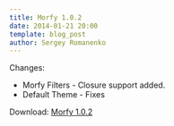 ```yaml
---
title: Morfy 1.0.2
date: 2014-01-21 20:00
template: blog_post
author: Sergey Romanenko
---
```


Changes:  
* Morfy Filters - Closure support added.  
* Default Theme - Fixes  

Download: [Morfy 1.0.2](https://github.com/Awilum/morfy-cms/archive/v1.0.2.zip)
